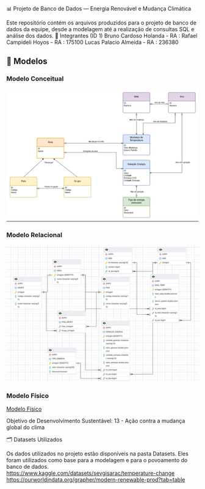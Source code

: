 📊 Projeto de Banco de Dados — Energia Renovável e Mudança Climática

Este repositório contém os arquivos produzidos para o projeto de banco de dados da equipe, desde a modelagem até a realização de consultas SQL e análise dos dados.
👥 Integrantes (ID 1)
    Bruno Cardoso Holanda  - RA : 
    Rafael Campideli Hoyos - RA : 175100
    Lucas Palacio Almeida  - RA : 236380  


## 🧠 Modelos

### Modelo Conceitual

![Modelo Conceitual](Modelos/Modelo_Conceitual/Modelo_Conceitual.png)

### Modelo Relacional

![Modelo Relacional](Modelos/Modelo_Relacional/Modelo_Relacional.png)

### Modelo Físico

[Modelo Físico](https://github.com/Palacio-dev/Energia-renovavel-e-mudanca-climatica/tree/main/Modelos/Modelo_Fisico)



Objetivo de Desenvolvimento Sustentável: 13 - Ação contra a mudança global do clima


🗂️ Datasets Utilizados

Os dados utilizados no projeto estão disponíveis na pasta Datasets. Eles foram utilizados como base para a modelagem e para o povoamento do banco de dados.
https://www.kaggle.com/datasets/sevgisarac/temperature-change
https://ourworldindata.org/grapher/modern-renewable-prod?tab=table


    
